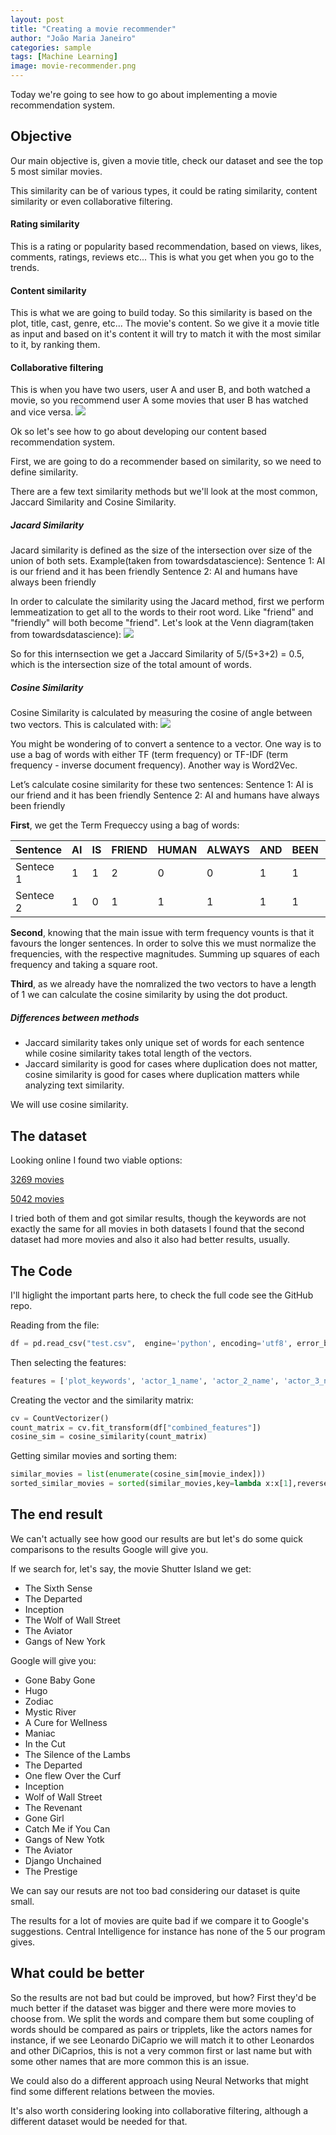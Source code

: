 ```yaml
---
layout: post
title: "Creating a movie recommender"
author: "João Maria Janeiro"
categories: sample
tags: [Machine Learning]
image: movie-recommender.png
---
```



Today we're going to see how to go about implementing a movie recommendation system.

## Objective
Our main objective is, given a movie title, check our dataset and see the top 5 most similar movies.

This similarity can be of various types, it could be rating similarity, content similarity or even collaborative filtering.

#### Rating similarity
This is a rating or popularity based recommendation, based on views, likes, comments, ratings, reviews etc... This is what you get when you go to the trends.

#### Content similarity
This is what we are going to build today. So this similarity is based on the plot, title, cast, genre, etc... The movie's content. So we give it a movie title as input and based on it's content it will try to match it with the most similar to it, by ranking them.

#### Collaborative filtering
This is when you have two users, user A and user B, and both watched a movie, so you recommend user A some movies that user B has watched and vice versa.
![](https://i0.wp.com/datameetsmedia.com/wp-content/uploads/2018/05/2ebah6c.png?resize=1024%2C627)

Ok so let's see how to go about developing our content based recommendation system.

First, we are going to do a recommender based on similarity, so we need to define similarity.

There are a few text similarity methods but we'll look at the most common, Jaccard Similarity and Cosine Similarity.

##### Jacard Similarity
Jacard similarity is defined as the size of the intersection over size of the union of both sets.
Example(taken from towardsdatascience):
Sentence 1: AI is our friend and it has been friendly
Sentence 2: AI and humans have always been friendly

In order to calculate the similarity using the Jacard method, first we perform lemmeatization to get all to the words to their root word. Like "friend" and "friendly" will both become "friend".
Let's look at the Venn diagram(taken from towardsdatascience):
![](https://miro.medium.com/max/602/1*u2ZZPh5er5YbmOg7k-s0-A.png)

So for this internsection we get a Jaccard Similarity of 5/(5+3+2) = 0.5, which is the intersection size of the total amount of words.

##### Cosine Similarity
Cosine Similarity is calculated by measuring the cosine of angle between two vectors. This is calculated with:
![](https://miro.medium.com/max/554/1*hub04IikybZIBkSEcEOtGA.png)

You might be wondering of to convert a sentence to a vector. One way is to use a bag of words with either TF (term frequency) or TF-IDF (term frequency - inverse document frequency). Another way is Word2Vec.

Let’s calculate cosine similarity for these two sentences:
Sentence 1: AI is our friend and it has been friendly
Sentence 2: AI and humans have always been friendly

**First**, we get the Term Frequeccy using a bag of words:

| Sentence | AI | IS | FRIEND | HUMAN | ALWAYS | AND | BEEN | OUR | IT | HAS |
|----------|:---|:---|:-------|-------|--------|-----|------|-----|----|----:|
| Sentece 1| 1 | 1 | 2 | 0 | 0 | 1 | 1 | 1 | 1 | 1 |
| Sentece 2| 1 | 0 | 1 | 1 | 1 | 1 | 1 | 0 | 0 | 1 |

**Second**, knowing that the main issue with term frequency vounts is that it favours the longer sentences. In order to solve this we must normalize the frequencies, with the respective magnitudes. Summing up squares of each frequency and taking a square root.

**Third**, as we already have the nomralized the two vectors to have a length of 1 we can calculate the cosine similarity by using the dot product.

##### Differences between methods
* Jaccard similarity takes only unique set of words for each sentence while cosine similarity takes total length of the vectors.
* Jaccard similarity is good for cases where duplication does not matter, cosine similarity is good for cases where duplication matters while analyzing text similarity.

We will use cosine similarity.

## The dataset
Looking online I found two viable options:

[3269 movies](https://raw.githubusercontent.com/codeheroku/Introduction-to-Machine-Learning/master/Building%20a%20Movie%20Recommendation%20Engine/movie_dataset.csv)

[5042 movies](https://www.kaggle.com/carolzhangdc/imdb-5000-movie-dataset)

I tried both of them and got similar results, though the keywords are not exactly the same for all movies in both datasets I found that the second dataset had more movies and also it also had better results, usually.

## The Code

I'll higlight the important parts here, to check the full code see the GitHub repo.

Reading from the file:
```python
df = pd.read_csv("test.csv",  engine='python', encoding='utf8', error_bad_lines=False)
```

Then selecting the features:
```python
features = ['plot_keywords', 'actor_1_name', 'actor_2_name', 'actor_3_name', 'genres', 'director_name']
```

Creating the vector and the similarity matrix:
```python
cv = CountVectorizer()
count_matrix = cv.fit_transform(df["combined_features"])
cosine_sim = cosine_similarity(count_matrix)
```

Getting similar movies and sorting them:
```python
similar_movies = list(enumerate(cosine_sim[movie_index]))
sorted_similar_movies = sorted(similar_movies,key=lambda x:x[1],reverse=True)[1:]
```

## The end result
We can't actually see how good our results are but let's do some quick comparisons to the results Google will give you.

If we search for, let's say, the movie Shutter Island we get:
* The Sixth Sense 
* The Departed 
* Inception 
* The Wolf of Wall Street 
* The Aviator 
* Gangs of New York 

Google will give you:
* Gone Baby Gone
* Hugo
* Zodiac
* Mystic River
* A Cure for Wellness
* Maniac
* In the Cut
* The Silence of the Lambs
* The Departed
* One flew Over the Curf
* Inception
* Wolf of Wall Street
* The Revenant
* Gone Girl
* Catch Me if You Can
* Gangs of New Yotk
* The Aviator
* Django Unchained
* The Prestige

We can say our resuts are not too bad considering our dataset is quite small.

The results for a lot of movies are quite bad if we compare it to Google's suggestions. Central Intelligence for instance has none of the 5 our program gives.

## What could be better
So the results are not bad but could be improved, but how?
First they'd be much better if the dataset was bigger and there were more movies to choose from. We split the words and compare them but some coupling of words should be compared as pairs or tripplets, like the actors names for instance, if we see Leonardo DiCaprio we will match it to other Leonardos and other DiCaprios, this is not a very common first or last name but with some other names that are more common this is an issue.

We could also do a different approach using Neural Networks that might find some different relations between the movies.

It's also worth considering looking into collaborative filtering, although a different dataset would be needed for that.
